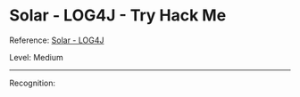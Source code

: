 # Solar - LOG4J - Try Hack Me

Reference: [Solar - LOG4J](https://tryhackme.com/room/solar)

Level: Medium

---

Recognition:
